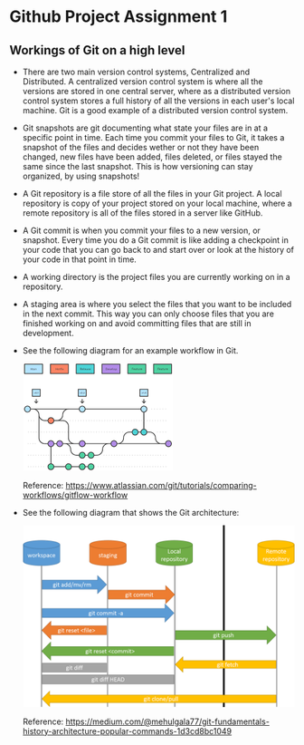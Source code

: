 # Github Project Assignment 1
## Workings of Git on a high level
- There are two main version control systems, Centralized and Distributed. A centralized version control system is where all the versions are stored in one central server, where as a distributed version control system stores a full history of all the versions in each user's local machine. Git is a good example of a distributed version control system.

- Git snapshots are git documenting what state your files are in at a specific point in time. Each time you commit your files to Git, it takes a snapshot of the files and decides wether or not they have been changed, new files have been added, files deleted, or files stayed the same since the last snapshot. This is how versioning can stay organized, by using snapshots!

- A Git repository is a file store of all the files in your Git project. A local repository is copy of your project stored on your local machine, where a remote repository is all of the files stored in a server like GitHub.

- A Git commit is when you commit your files to a new version, or snapshot. Every time you do a Git commit is like adding a checkpoint in your code that you can go back to and start over or look at the history of your code in that point in time.

- A working directory is the project files you are currently working on in a repository.

- A staging area is where you select the files that you want to be included in the next commit. This way you can only choose files that you are finished working on and avoid committing files that are still in development.

- See the following diagram for an example workflow in Git.

    ![Git Flow](Gitflow.png) 

    Reference: https://www.atlassian.com/git/tutorials/comparing-workflows/gitflow-workflow

- See the following diagram that shows the Git architecture:

    ![Git Architecture](GitArch.png)

    Reference: https://medium.com/@mehulgala77/git-fundamentals-history-architecture-popular-commands-1d3cd8bc1049